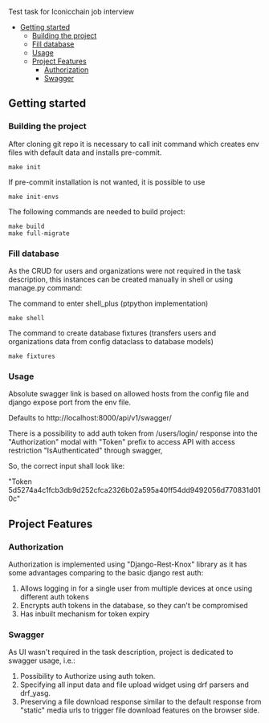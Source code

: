 Test task for Iconicchain job interview

* [Getting started](#getting-started)
    * [Building the project](#building-the-project)
    * [Fill database ](#fill-database-)
    * [Usage](#usage)
  * [Project Features](#project-features)
    * [Authorization](#authorization)
    * [Swagger](#swagger)


## Getting started
### Building the project
After cloning git repo it is necessary to call init command
which creates env files with default data and installs pre-commit.
```
make init
```
If pre-commit installation is not wanted, it is possible to use
```
make init-envs
```
The following commands are needed to build project:
```
make build
make full-migrate
```

### Fill database 
As the CRUD for users and organizations were not required in the task description,
this instances can be created manually in shell or using manage.py command:

The command to enter shell_plus (ptpython implementation)
```
make shell
```
The command to create database fixtures (transfers users and organizations data
from config dataclass to database models)
```
make fixtures
```

### Usage
Absolute swagger link is based on allowed hosts from the config file
and django expose port from the env file.

Defaults to http://localhost:8000/api/v1/swagger/

There is a possibility to add auth token from /users/login/ response into the "Authorization" modal with "Token" prefix to access API with access restriction "IsAuthenticated" through swagger,

So, the correct input shall look like:

"Token 5d5274a4c1fcb3db9d252cfca2326b02a595a40ff54dd9492056d770831d010c"


## Project Features

### Authorization
Authorization is implemented using "Django-Rest-Knox" library as it has some advantages
comparing to the basic django rest auth:
1) Allows logging in for a single user from multiple devices at once using different auth tokens
2) Encrypts auth tokens in the database, so they can't be compromised
3) Has inbuilt mechanism for token expiry

### Swagger
As UI wasn't required in the task description, project is dedicated to swagger usage, i.e.:
1) Possibility to Authorize using auth token.
2) Specifying all input data and file upload widget using drf parsers and drf_yasg.
3) Preserving a file download response similar to the default response from "static"
media urls to trigger file download features on the browser side.